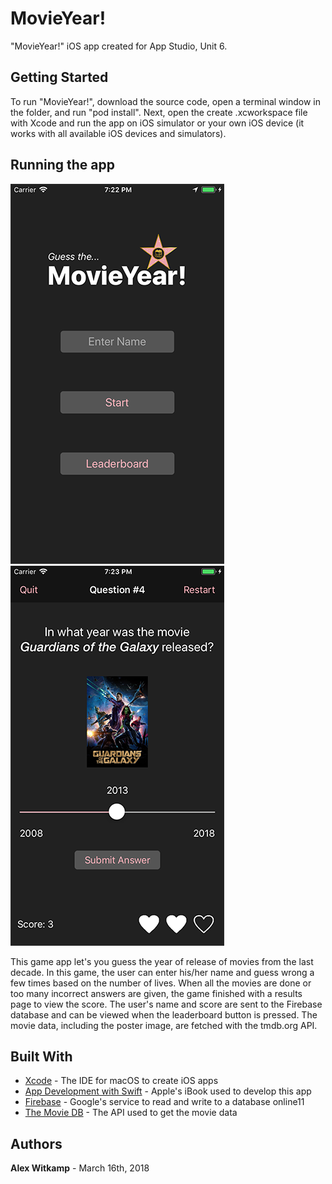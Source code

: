 # MovieYear!

"MovieYear!" iOS app created for App Studio, Unit 6.

## Getting Started

To run "MovieYear!", download the source code, open a terminal window in the folder, and run "pod install". Next, open the create .xcworkspace file with Xcode and run the app on iOS simulator or your own iOS device (it works with all available iOS devices and simulators).

## Running the app

![Alt text](/doc/screenshot1.png "Home screen, running on iPhone 8")
![Alt text](/doc/screenshot2.png "Random question, running on iPhone 8")

This game app let's you guess the year of release of movies from the last decade. In this game, the user can enter his/her name and guess wrong a few times based on the number of lives. When all the movies are done or too many incorrect answers are given, the game finished with a results page to view the score. The user's name and score are sent to the Firebase database and can be viewed when the leaderboard button is pressed. The movie data, including the poster image, are fetched with the tmdb.org API.


## Built With

* [Xcode](https://developer.apple.com/xcode/) - The IDE for macOS to create iOS apps
* [App Development with Swift](https://itunes.apple.com/nl/book/app-development-with-swift/id1219117996?l=en&mt=11) - Apple's iBook used to develop this app
* [Firebase](https://firebase.google.com) - Google's service to read and write to a database online11
* [The Movie DB](https://www.themoviedb.org) - The API used to get the movie data


## Authors

**Alex Witkamp** - March 16th, 2018
